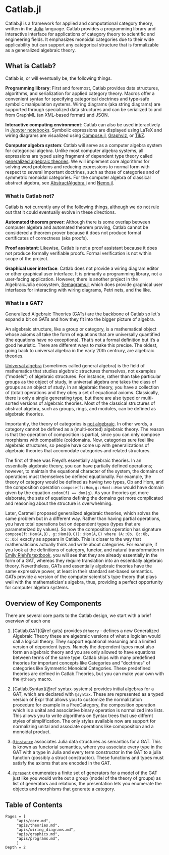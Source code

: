 # Catlab.jl

Catlab.jl is a framework for applied and computational category theory, written
in the [Julia](https://julialang.org) language. Catlab provides a programming
library and interactive interface for applications of category theory to
scientific and engineering fields. It emphasizes monoidal categories due to
their wide applicability but can support any categorical structure that is
formalizable as a generalized algebraic theory.

## What is Catlab?

Catlab is, or will eventually be, the following things.

**Programming library**: First and foremost, Catlab provides data structures,
algorithms, and serialization for applied category theory. Macros offer a
convenient syntax for specifying categorical doctrines and type-safe symbolic
manipulation systems. Wiring diagrams (aka string diagrams) are supported
through specialized data structures and can be serialized to and from GraphML
(an XML-based format) and JSON.

**Interactive computing environment**: Catlab can also be used interactively in
[Jupyter notebooks](http://jupyter.org). Symbolic expressions are displayed
using LaTeX and wiring diagrams are visualized using
[Compose.jl](https://github.com/GiovineItalia/Compose.jl),
[Graphviz](http://www.graphviz.org), or [TikZ](https://github.com/pgf-tikz/pgf).

**Computer algebra system**: Catlab will serve as a computer algebra system for
categorical algebra. Unlike most computer algebra systems, all expressions are
typed using fragment of dependent type theory called [generalized algebraic
theories](https://ncatlab.org/nlab/show/generalized+algebraic+theory). We will
implement core algorithms for solving word problems and reducing expressions to
normal form with respect to several important doctrines, such as those of
categories and of symmetric monoidal categories. For the computer algebra of
classical abstract algebra, see
[AbstractAlgebra.j](https://github.com/wbhart/AbstractAlgebra.jl) and
[Nemo.jl](https://github.com/wbhart/Nemo.jl).

### What is Catlab not?

Catlab is *not* currently any of the following things, although we do not rule
out that it could eventually evolve in these directions.

**Automated theorem prover**: Although there is some overlap between computer
algebra and automated theorem proving, Catlab cannot be considered a theorem
prover because it does not produce formal certificates of correctness
(aka proofs).

**Proof assistant**: Likewise, Catlab is not a proof assistant because it does
not produce formally verifiable proofs. Formal verification is not within scope
of the project.

**Graphical user interface**: Catlab does not provide a wiring diagram editor
or other graphical user interface. It is primarily a programming library, not a
user-facing application. However, there is another project in the AlgebraicJulia
ecosystem, [Semagrams.jl](https://github.com/AlgebraicJulia/Semagrams.jl)
which does provide graphical user interfaces for interacting with wiring
diagrams, Petri nets, and the like.

### What is a GAT?

Generalized Algebraic Theories (GATs) are the backbone of Catlab so let's expand a bit on GATs and how they fit into the bigger picture of algebra.

An algebraic structure, like a group or category, is a mathematical object whose axioms all take the form of equations that are universally quantified (the equations have no exceptions). That’s not a formal definition but it’s a good heuristic. There are different ways to make this precise. The oldest, going back to universal algebra in the early 20th centrury, are algebraic theories.

[Universal algebra](https://en.wikipedia.org/wiki/Universal_algebra) (sometimes called general algebra) is the field of mathematics that studies algebraic structures themselves, not examples ("models") of algebraic structures. For instance, rather than take particular groups as the object of study, in universal algebra one takes the class of groups as an object of study. In an algebraic theory, you have a collection of (total) operations and they obey a set of equational axioms. Classically, there is only a single generating type, but there are also typed or multi-sorted versions of algebraic theories. Most of the classical structures of abstract algebra, such as groups, rings, and modules, can be defined as algebraic theories.

Importantly, the theory of categories is [not algebraic](https://mathoverflow.net/q/354920). In other words, a category cannot be defined as a (multi-sorted) algebraic theory. The reason is that the operation of composition is partial, since you can only compose morphisms with compatible (co)domains. Now, categories sure feel like algebraic structures, so people have come up with generalizations of algebraic theories that accomodate categories and related structures.

The first of these was Freyd’s essentially algebraic theories. In an essentially algebraic theory, you can have partially defined operations; however, to maintain the equational character of the system, the domains of operations must themselves be defined equationally. For example, the theory of category would be defined as having two types, Ob and Hom, and the composition operation `compose(f::Hom,g::Hom)::Hom` would have domain given by the equation `codom(f) == dom(g)`. As your theories get more elaborate, the sets of equations defining the domains get more complicated and reasoning about the structure is overwhelming.

Later, Cartmell proposed generalized algebraic theories, which solves the same problem but in a different way. Rather than having partial operations, you have total operations but on dependent types (types that are parameterized by values). So now the composition operation has signature `compose(f::Hom(A,B), g::Hom(B,C))::Hom(A,C) where (A::Ob, B::Ob, C::Ob)`  exactly as appears in Catlab. This is closer to the way that mathematicians actually think and write about categories. For example, if you look at the definitions of category, functor, and natural transformation in [Emily Riehl’s textbook](http://www.math.jhu.edu/~eriehl/context/), you will see that they are already essentially in the form of a GAT, whereas they require translation into an essentially algebraic theory. Nevertheless, GATs and essentially algebraic theories have the same expressive power, at least in their standard set-based semantics. GATs provide a version of the computer scientist's type theory that plays well with the mathematician's algebra, thus, providing a perfect opportunity for computer algebra systems.

## Overview of Key Components

There are several core parts to the Catlab design, we start with a brief overview of each one

1. [Catlab.GAT](@ref gats) provides `@theory` - defines a new Generalized Algebraic Theory these are algebraic versions of what a logician would call a logical theory. They support equational reasoning and a limited version of dependent types. Namely the dependent types must also form an algebraic theory and you are only allowed to have equations between terms of the same type. Catlab ships with many predefined theories for important concepts like Categories and "doctrines" of categories like Symmetric Monoidal Categories. These predefined theories are defined in Catlab.Theories, but you can make your own with the `@theory` macro.

2. [Catlab.Syntax](@ref syntax-systems) provides initial algebras for a GAT, which are declared with `@syntax`. These are represented as a typed version of Expr that allows you to customize the normalization procedure for example in a FreeCategory, the composition operation which is a unital and associative binary operation is normalized into lists. This allows you to write algorithms on Syntax trees that use differnt styles of simplification. The only styles available now are support for normalizing unital and associate operations like comoposition and a monoidal product.

3. [`@instance`](@ref) associates Julia data structures as semantics for a GAT. This is known as functorial semantics, where you associate every type in the GAT with a type in Julia and every term constructor in the GAT to a julia function (possibly a struct constructor). These functions and types must satisfy the axioms that are encoded in the GAT. 

4. [`@present`](@ref) enumerates a finite set of generators for a model of the GAT just like you would write out a group (model of the theory of groups) as list of generators and relations, the presentation lets you enumerate the objects and morphisms that generate a category.




## Table of Contents

```@contents
Pages = [
     "apis/core.md",
     "apis/theories.md",
     "apis/wiring_diagrams.md",
     "apis/graphics.md",
     "apis/programs.md",
     ]
Depth = 2
```
